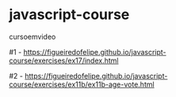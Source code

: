 # javascript-course
 cursoemvideo

 #1 - https://figueiredofelipe.github.io/javascript-course/exercises/ex17/index.html
 
 #2 - https://figueiredofelipe.github.io/javascript-course/exercises/ex11b/ex11b-age-vote.html

 

